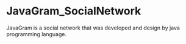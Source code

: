 # JavaGram_SocialNetwork
JavaGram is a social network that was developed and design by java programming language.
